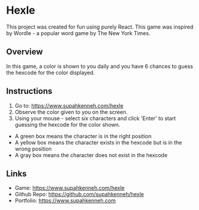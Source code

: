 # Hexle

This project was created for fun using purely React. This game was inspired by Wordle - a popular word game by The New York Times. 

## Overview
In this game, a color is shown to you daily and you have 6 chances to guess the hexcode for the color displayed.

## Instructions
1. Go to: https://www.supahkenneh.com/hexle
2. Observe the color given to you on the screen.
3. Using your mouse - select six characters and click 'Enter' to start guessing the hexcode for the color shown. 
- A green box means the character is in the right position
- A yellow box means the character exists in the hexcode but is in the wrong position
- A gray box means the character does not exist in the hexcode

## Links
- Game: https://www.supahkenneh.com/hexle
- Github Repo: https://github.com/supahkenneh/hexle
- Portfolio: https://www.supahkenneh.com